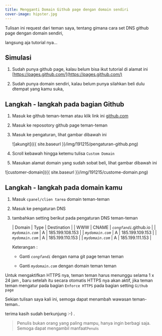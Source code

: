 ```yaml
---
title: Mengganti Domain Github page dengan domain sendiri
cover-image: hipster.jpg
---
```


Tulisan ini request dari teman saya, tentang gimana cara set DNS github page dengan domain sendiri,

langsung aja tutorial nya...
<!--more-->

## Simulasi ##

1. Sudah punya github page, kalau belum bisa ikut tutorial di alamat ini [https://pages.github.com/](https://pages.github.com/)

2. Sudah punya domain sendiri, kalau belum punya silahkan beli dulu dtempat yang kamu suka,


## Langkah - langkah  pada bagian Github ##

1. Masuk ke github teman-teman atau klik link ini [github.com](github.com)

2. Masuk ke reposotory github page teman-teman

3. Masuk ke pengaturan, lihat gambar dibawah ini
   
   ![akungit]({{ site.baseurl }}/img/191215/pengaturan-github.png)

4. Scroll kebawah hingga ketemu tulisa `Custom Domain`

5. Masukan alamat domain yang sudah sobat beli, lihat gambar dibawah ini

  ![customer-domain]({{ site.baseurl }}/img/191215/custome-domain.png)


## Langkah - langkah pada domain kamu ##

1. Masuk `cpanel/clien tarea` domain teman-teman

2. Masuk ke pengaturan DNS

3. tambahkan setting berikut pada pengaturan DNS teman-teman

   |       Domain       |       Type       |         Destination        |
   |       WWW          |       CNAME      |   *`congfandi`*.github.io  |
   |  *`mydomain.com`*  |        A         |   185.199.108.153          |
   |  *`mydomain.com`*  |        A         |   185.199.109.153          |
   |  *`mydomain.com`*  |        A         |   185.199.110.153          |
   |  *`mydomain.com`*  |        A         |   185.199.111.153          |

   Keterangan : 
     
     - Ganti *`congfandi`* dengan nama git page teman teman
     
     - Ganti *`mydomain.com`* dengan domain teman teman

Untuk mengaktifkan HTTPS nya, teman teman harus menunggu selama 1 x 24 jam , baru setelah itu secara otomatis HTTPS nya akan aktif, jika teman teman mengatur pada bagian `Enforce HTTPS` pada bagian setting `Github page`


Sekian tulisan saya kali ini, semoga dapat menambah wawasan teman-teman..

terima kasih sudah berkunjung :-) .




>Penulis bukan orang yang paling mampu, hanya ingin berbagi saja. Semoga dapat mengambil manfaat<small>Penulis</small>
